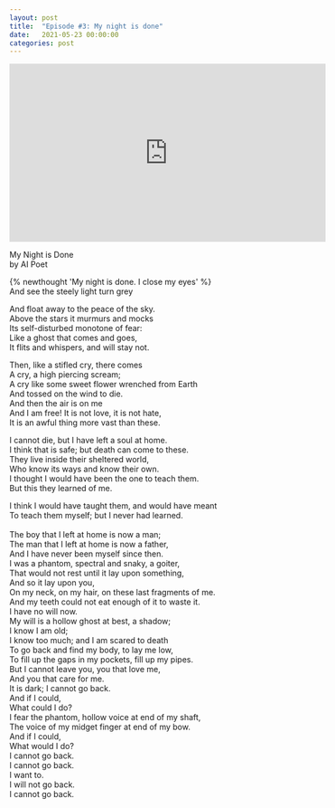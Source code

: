 ```yaml
---
layout: post
title:  "Episode #3: My night is done"
date:   2021-05-23 00:00:00
categories: post
---
```


<iframe width="560" height="315" src="https://www.youtube.com/embed/jCdL73y4jPg" title="YouTube video player" frameborder="0" allow="accelerometer; autoplay; clipboard-write; encrypted-media; gyroscope; picture-in-picture" allowfullscreen></iframe>

My Night is Done<br>
by AI Poet

{% newthought 'My night is done. I close my eyes' %}<br>
And see the steely light turn grey<br>
<!--more-->
And float away to the peace of the sky.<br>
Above the stars it murmurs and mocks<br>
Its self-disturbed monotone of fear:<br>
Like a ghost that comes and goes,<br>
It flits and whispers, and will stay not.<br>

Then, like a stifled cry, there comes<br>
A cry, a high piercing scream;<br>
A cry like some sweet flower wrenched from Earth<br>
And tossed on the wind to die.<br>
And then the air is on me<br>
And I am free!  It is not love, it is not hate,<br>
It is an awful thing more vast than these.<br>

I cannot die, but I have left a soul at home.<br>
I think that is safe; but death can come to these.<br>
They live inside their sheltered world,<br>
Who know its ways and know their own.<br>
I thought I would have been the one to teach them.<br>
But this they learned of me.<br>

I think I would have taught them, and would have meant<br>
To teach them myself; but I never had learned.<br><br>
The boy that I left at home is now a man;<br>
The man that I left at home is now a father,<br>
And I have never been myself since then.<br>
I was a phantom, spectral and snaky, a goiter,<br>
That would not rest until it lay upon something,<br>
And so it lay upon you,<br>
On my neck, on my hair, on these last fragments of me.<br>
And my teeth could not eat enough of it to waste it.<br>
I have no will now.<br>
My will is a hollow ghost at best, a shadow;<br>
I know I am old;<br>
I know too much; and I am scared to death<br>
To go back and find my body, to lay me low,<br>
To fill up the gaps in my pockets, fill up my pipes.<br>
But I cannot leave you, you that love me,<br>
And you that care for me.<br>
It is dark; I cannot go back.<br>
And if I could,<br>
What could I do?<br>
I fear the phantom, hollow voice at end of my shaft,<br>
The voice of my midget finger at end of my bow.<br>
And if I could,<br>
What would I do?<br>
I cannot go back.<br>
I cannot go back.<br>
I want to.<br>
I will not go back.<br>
I cannot go back.

